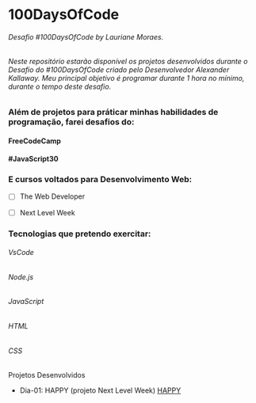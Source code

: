 # 100DaysOfCode
###### Desafio #100DaysOfCode by Lauriane Moraes.
###### Neste repositório estarão disponível os projetos desenvolvidos durante o Desafio do #100DaysOfCode criado pelo Desenvolvedor Alexander Kallaway. Meu principal objetivo é programar durante 1 hora no mínimo, durante o tempo deste desafio.

### Além de projetos para práticar minhas habilidades de programação, farei desafios do:

#### FreeCodeCamp
#### #JavaScript30

### E cursos voltados para Desenvolvimento Web:
- [ ] The Web Developer 
- [ ] Next Level Week


### Tecnologias que pretendo exercitar:

###### VsCode
###### Node.js
###### JavaScript
###### HTML
###### CSS

Projetos Desenvolvidos 

- Dia-01: HAPPY (projeto Next Level Week) 
[HAPPY](https://github.com/laurianemoraes/100DaysOfCode/blob/master/index.html)